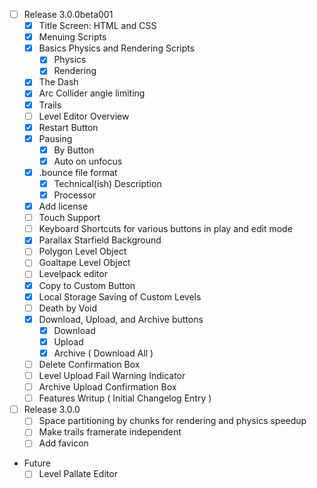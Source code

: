  - [ ] Release 3.0.0beta001
   - [x] Title Screen: HTML and CSS
   - [x] Menuing Scripts
   - [x] Basics Physics and Rendering Scripts
      - [x] Physics
      - [x] Rendering
   - [x] The Dash
   - [x] Arc Collider angle limiting
   - [x] Trails
   - [ ] Level Editor Overview
   - [x] Restart Button
   - [x] Pausing
     - [x] By Button
     - [x] Auto on unfocus
   - [x] .bounce file format
     - [x] Technical(ish) Description
     - [x] Processor
   - [x] Add license
   - [ ] Touch Support
   - [ ] Keyboard Shortcuts for various buttons in play and edit mode
   - [x] Parallax Starfield Background
   - [ ] Polygon Level Object
   - [ ] Goaltape Level Object
   - [ ] Levelpack editor
   - [x] Copy to Custom Button
   - [x] Local Storage Saving of Custom Levels
   - [ ] Death by Void
   - [x] Download, Upload, and Archive buttons
     - [x] Download
     - [x] Upload
     - [x] Archive ( Download All )
   - [ ] Delete Confirmation Box
   - [ ] Level Upload Fail Warning Indicator
   - [ ] Archive Upload Confirmation Box
   - [ ] Features Writup ( Initial Changelog Entry )
 - [ ] Release 3.0.0
   - [ ] Space partitioning by chunks for rendering and physics speedup
   - [ ] Make trails framerate independent
   - [ ] Add favicon
 - Future
   - [ ] Level Pallate Editor